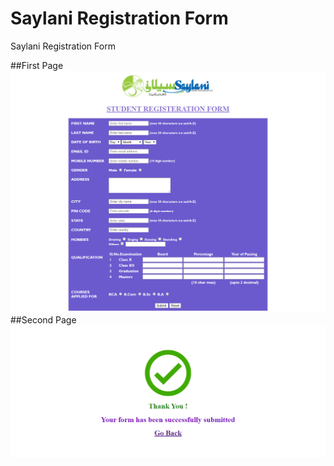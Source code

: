 # Saylani Registration Form
 Saylani Registration Form

##First Page
![](https://github.com/mhamza2557/Saylani-Registration-Form/blob/master/git_images/1.png)
##Second Page
![](https://github.com/mhamza2557/Saylani-Registration-Form/blob/master/git_images/2.png)